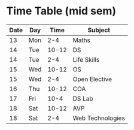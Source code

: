 # Time Table (mid sem)

| Date | Day | Time  | Subject          |
| ---- | --- | ----- | ---------------- |
| 13   | Mon | 2-4   | Maths            |
| 14   | Tue | 10-12 | DS               |
| 14   | Tue | 2-4   | Life Skills      |
| 15   | Wed | 10-12 | OS               |
| 15   | Wed | 2-4   | Open Elective    |
| 16   | Thu | 10-12 | COA              |
| 17   | Fri | 10-4  | DS Lab           |
| 18   | Sat | 10-12 | AVP              |
| 18   | Sat | 2-4   | Web Technologies |
